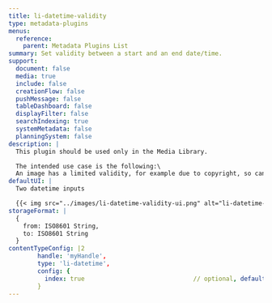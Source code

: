 ```yaml
---
title: li-datetime-validity
type: metadata-plugins
menus:
  reference:
    parent: Metadata Plugins List
summary: Set validity between a start and an end date/time.
support:
  document: false
  media: true
  include: false
  creationFlow: false
  pushMessage: false
  tableDashboard: false
  displayFilter: false
  searchIndexing: true
  systemMetadata: false
  planningSystem: false
description: |
  This plugin should be used only in the Media Library.

  The intended use case is the following:\
  An image has a limited validity, for example due to copyright, so can be used only for a certain period of time. After that period, the copyright expires and the image should be removed from the website.
defaultUI: |
  Two datetime inputs

  {{< img src="../images/li-datetime-validity-ui.png" alt="li-datetime-validity UI" >}}
storageFormat: |
  {
    from: ISO8601 String,
    to: ISO8601 String
  }
contentTypeConfig: |2
        handle: 'myHandle',
        type: 'li-datetime',
        config: {
          index: true                              // optional, default: false. {{< added-in "release-2023-07" >}}
        }
---
```

